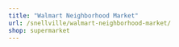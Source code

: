 ```yaml
---
title: "Walmart Neighborhood Market"
url: /snellville/walmart-neighborhood-market/
shop: supermarket
---
```

